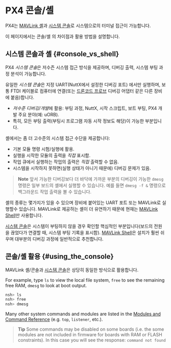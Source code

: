 # PX4 콘솔/셸

PX4는 [MAVLink 셸](../debug/mavlink_shell.md)과 [시스템 콘솔](../debug/system_console.md)로 시스템으로의 터미널 접근이 가능합니다.

이 페이지에서는 콘솔/셸 의 차이점과 활용 방법을 설명합니다.


## 시스템 콘솔과 셸 {#console_vs_shell}

PX4 *시스템 콘솔*은 저수즌 시스템 접근 방식을 제공하며, 디버깅 출력, 시스템 부팅 과정 분석이 가능합니다.

유일한 *시스템 콘솔*은 지정 UART(NuttX에서 설정한 디버깅 포트) 에서만 실행하며, 보통 FTDI 케이블로 컴퓨터에 연결(또는 [드론코드 프로브](https://kb.zubax.com/display/MAINKB/Dronecode+Probe+documentation) 디버깅 어댑터 같은 다른 장비에 붙음)합니다.
- *저수준 디버깅/개발*에 활용: 부팅 과정, NuttX, 시작 스크립트, 보트 부팅, PX4 개발 주요 분야(예: uORB).
- 특히, 모든 부팅 출력(부팅시 프로그램 자동 시작 정보도 해당)이 가능한 부분입니다.

셸에서는 좀 더 고수준의 시스템 접근 수단을 제공합니다:
- 기본 모듈 명령 시험/실행에 활용.
- 실행을 시작한 모듈의 출력을 *직접* 표시함.
- 작업 큐에서 실행하는 작업의 출력은 *직접* 출력할 수 없음.
- 시스템을 시작하지 못하면(실행 상태가 아니기 때문에) 디버깅 문제가 있음.

> **Note** 앞서 가능한 디버깅보다 더 바닥에 가까운 부분의 디버깅이 가능한 `dmesg` 명령은 일부 보드의 셸에서 실행할 수 있습니다. 예를 들면 `dmesg -f &` 명령으로 백그라운드 작업 출력을 볼 수 있습니다.

셸의 종류는 몇가지가 있을 수 있으며 장비에 붙어있는 UART 포트 또는 MAVLink로 실행할수 있습니다. MAVLink로 제공하는 셸이 더 유연하기 때문에 현재는 [MAVLink Shell](../debug/mavlink_shell.md)만 사용합니다.

[시스템 콘솔](../debug/system_console.md)은 시스템이 부팅하지 않을 경우 확인할 핵심적인 부분입니다(보드의 전원을 끊었다가 연결할 때, 시스템 부팅 기록을 표시함). [MAVLink Shell](../debug/mavlink_shell.md)은 설치가 훨씬 쉬우며 대부분의 디버깅 과정에 일반적으로 추천합니다.


## 콘솔/셸 활용  {#using_the_console}

MAVLink 셸/콘솔과 [시스템 콘솔](../debug/system_console.md)은 상당히 동일한 방식으로 활용합니다.

For example, type `ls` to view the local file system, `free` to see the remaining free RAM, `dmesg` to look at boot output.

```bash
nsh> ls
nsh> free
nsh> dmesg
```

Many other system commands and modules are listed in the [Modules and Command Reference](../middleware/modules_main.md) (e.g. `top`, `listener`, etc.).

> **Tip** Some commands may be disabled on some boards (i.e. the some modules are not included in firmware for boards with RAM or FLASH constraints). In this case you will see the response: `command not found`
